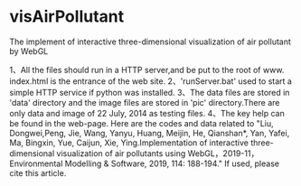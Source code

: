 # visAirPollutant
The implement of interactive three-dimensional visualization of air pollutant by WebGL

1、All the files should run in a HTTP server,and be put to the root of www. index.html is the entrance of the web site.
2、'runServer.bat' used to start a simple HTTP service if python was installed.
3、The data files are stored in 'data' directory and the image files are stored in 'pic' directory.There are only data and image of 22 July, 2014  as testing files. 
4、The key help can be found in the web-page.
Here are the codes and data related to "Liu, Dongwei,Peng, Jie, Wang, Yanyu, Huang, Meijin, He, Qianshan*, Yan, Yafei, Ma, Bingxin, Yue, Caijun, Xie, Ying.Implementation of interactive three-dimensional visualization of air pollutants using WebGL，2019-11，Environmental Modelling & Software, 2019, 114: 188-194." If used, please cite this article.

